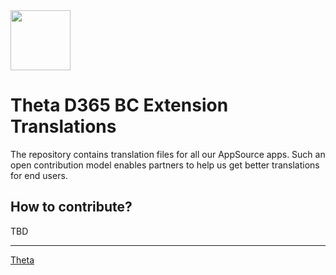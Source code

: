 <img src="https://docs.365extensions.com/img/logo.svg" style="height: 6rem" />

<!-- https://guides.github.com/pdfs/markdown-cheatsheet-online.pdf -->

# Theta D365 BC Extension Translations
The repository contains translation files for all our AppSource apps. Such an open contribution model enables partners to help us get better translations for end users.

## How to contribute?
TBD

---

[Theta](https://theta.co.nz)
